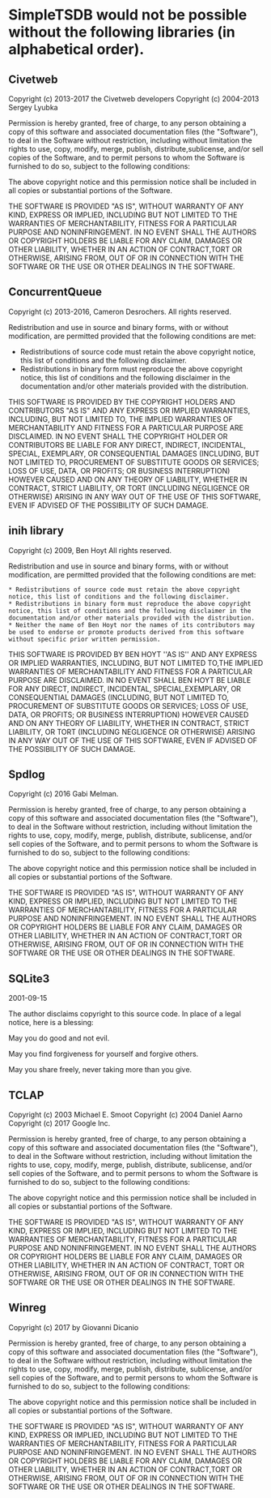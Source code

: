 # SimpleTSDB would not be possible without the following libraries (in alphabetical order).

## Civetweb
Copyright (c) 2013-2017 the Civetweb developers
Copyright (c) 2004-2013 Sergey Lyubka

Permission is hereby granted, free of charge, to any person obtaining a copy of this software and associated documentation files (the "Software"), to deal in the Software without restriction, including without limitation the rights to use, copy, modify, merge, publish, distribute,sublicense, and/or sell copies of the Software, and to permit persons to whom the Software is furnished to do so, subject to the following conditions:

The above copyright notice and this permission notice shall be included in all copies or substantial portions of the Software.

THE SOFTWARE IS PROVIDED "AS IS", WITHOUT WARRANTY OF ANY KIND, EXPRESS OR IMPLIED, INCLUDING BUT NOT LIMITED TO THE WARRANTIES OF MERCHANTABILITY, FITNESS FOR A PARTICULAR PURPOSE AND NONINFRINGEMENT. IN NO EVENT SHALL THE
AUTHORS OR COPYRIGHT HOLDERS BE LIABLE FOR ANY CLAIM, DAMAGES OR OTHER LIABILITY, WHETHER IN AN ACTION OF CONTRACT,TORT OR OTHERWISE, ARISING FROM, OUT OF OR IN CONNECTION WITH THE SOFTWARE OR THE USE OR OTHER DEALINGS IN THE SOFTWARE.

## ConcurrentQueue
Copyright (c) 2013-2016, Cameron Desrochers.
All rights reserved.

Redistribution and use in source and binary forms, with or without modification, are permitted provided that the following conditions are met:

- Redistributions of source code must retain the above copyright notice, this list of conditions and the following disclaimer.
- Redistributions in binary form must reproduce the above copyright notice, this list of conditions and the following disclaimer in the documentation and/or other materials
provided with the distribution.

THIS SOFTWARE IS PROVIDED BY THE COPYRIGHT HOLDERS AND CONTRIBUTORS "AS IS" AND ANY EXPRESS OR IMPLIED WARRANTIES, INCLUDING, BUT NOT LIMITED TO, THE IMPLIED WARRANTIES OF
MERCHANTABILITY AND FITNESS FOR A PARTICULAR PURPOSE ARE DISCLAIMED. IN NO EVENT SHALL THE COPYRIGHT HOLDER OR CONTRIBUTORS BE LIABLE FOR ANY DIRECT, INDIRECT, INCIDENTAL,
SPECIAL, EXEMPLARY, OR CONSEQUENTIAL DAMAGES (INCLUDING, BUT NOT LIMITED TO, PROCUREMENT OF SUBSTITUTE GOODS OR SERVICES; LOSS OF USE, DATA, OR PROFITS; OR BUSINESS INTERRUPTION)
HOWEVER CAUSED AND ON ANY THEORY OF LIABILITY, WHETHER IN CONTRACT, STRICT LIABILITY, OR TORT (INCLUDING NEGLIGENCE OR OTHERWISE) ARISING IN ANY WAY OUT OF THE USE OF THIS SOFTWARE, EVEN IF ADVISED OF THE POSSIBILITY OF SUCH DAMAGE.


## inih library
Copyright (c) 2009, Ben Hoyt
All rights reserved.

Redistribution and use in source and binary forms, with or without
modification, are permitted provided that the following conditions are met:
    
	* Redistributions of source code must retain the above copyright notice, this list of conditions and the following disclaimer.
    * Redistributions in binary form must reproduce the above copyright notice, this list of conditions and the following disclaimer in the documentation and/or other materials provided with the distribution.
    * Neither the name of Ben Hoyt nor the names of its contributors may be used to endorse or promote products derived from this software without specific prior written permission.

THIS SOFTWARE IS PROVIDED BY BEN HOYT ''AS IS'' AND ANY
EXPRESS OR IMPLIED WARRANTIES, INCLUDING, BUT NOT LIMITED TO,THE IMPLIED WARRANTIES OF MERCHANTABILITY AND FITNESS FOR A PARTICULAR PURPOSE ARE DISCLAIMED. IN NO EVENT SHALL BEN HOYT BE LIABLE FOR ANY DIRECT, INDIRECT, INCIDENTAL, SPECIAL,EXEMPLARY, OR CONSEQUENTIAL DAMAGES (INCLUDING, BUT NOT LIMITED TO, PROCUREMENT OF SUBSTITUTE GOODS OR SERVICES;
LOSS OF USE, DATA, OR PROFITS; OR BUSINESS INTERRUPTION) HOWEVER CAUSED AND ON ANY THEORY OF LIABILITY, WHETHER IN CONTRACT, STRICT LIABILITY, OR TORT (INCLUDING NEGLIGENCE OR OTHERWISE) ARISING IN ANY WAY OUT OF THE USE OF THIS
SOFTWARE, EVEN IF ADVISED OF THE POSSIBILITY OF SUCH DAMAGE.
 
## Spdlog
Copyright (c) 2016 Gabi Melman.                              

Permission is hereby granted, free of charge, to any person obtaining a copy of this software and associated documentation files (the "Software"), to deal in the Software without restriction, including without limitation the rights to use, copy, modify, merge, publish, distribute, sublicense, and/or sell copies of the Software, and to permit persons to whom the Software is furnished to do so, subject to the following conditions:

The above copyright notice and this permission notice shall be included in all copies or substantial portions of the Software.

THE SOFTWARE IS PROVIDED "AS IS", WITHOUT WARRANTY OF ANY KIND, EXPRESS OR IMPLIED, INCLUDING BUT NOT LIMITED TO THE WARRANTIES OF MERCHANTABILITY, FITNESS FOR A PARTICULAR PURPOSE AND NONINFRINGEMENT.  IN NO EVENT SHALL THE
AUTHORS OR COPYRIGHT HOLDERS BE LIABLE FOR ANY CLAIM, DAMAGES OR OTHER LIABILITY, WHETHER IN AN ACTION OF CONTRACT,TORT OR OTHERWISE, ARISING FROM, OUT OF OR IN CONNECTION WITH THE SOFTWARE OR THE USE OR OTHER DEALINGS IN
THE SOFTWARE.

## SQLite3
2001-09-15

The author disclaims copyright to this source code.  In place of a legal notice, here is a blessing:

May you do good and not evil.

May you find forgiveness for yourself and forgive others.

May you share freely, never taking more than you give.

## TCLAP
Copyright (c) 2003 Michael E. Smoot 
Copyright (c) 2004 Daniel Aarno
Copyright (c) 2017 Google Inc.

Permission is hereby granted, free of charge, to any person 
obtaining a copy of this software and associated documentation files (the "Software"), to deal in the Software without restriction, including without limitation the rights to use, copy, modify, merge, publish, distribute, sublicense, and/or sell copies of the Software, and to permit persons to whom the Software is furnished to do so, 
subject to the following conditions:

The above copyright notice and this permission notice shall be included in all copies or substantial portions of the Software.

THE SOFTWARE IS PROVIDED "AS IS", WITHOUT WARRANTY OF ANY KIND, EXPRESS OR IMPLIED, INCLUDING BUT NOT LIMITED TO THE WARRANTIES OF MERCHANTABILITY, FITNESS FOR A PARTICULAR PURPOSE AND NONINFRINGEMENT. IN NO EVENT SHALL THE AUTHORS OR COPYRIGHT HOLDERS BE LIABLE FOR ANY CLAIM, DAMAGES OR OTHER LIABILITY, WHETHER IN AN ACTION OF CONTRACT, TORT OR OTHERWISE, ARISING FROM, OUT OF OR IN CONNECTION WITH THE SOFTWARE OR THE USE OR OTHER DEALINGS IN THE SOFTWARE.

## Winreg
Copyright (c) 2017 by Giovanni Dicanio

Permission is hereby granted, free of charge, to any person obtaining a copy of this software and associated documentation files (the "Software"), to deal in the Software without restriction, including without limitation the rights to use, copy, modify, merge, publish, distribute, sublicense, and/or sell copies of the Software, and to permit persons to whom the Software is furnished to do so, subject to the following conditions:

The above copyright notice and this permission notice shall be included in all copies or substantial portions of the Software.

THE SOFTWARE IS PROVIDED "AS IS", WITHOUT WARRANTY OF ANY KIND, EXPRESS OR IMPLIED, INCLUDING BUT NOT LIMITED TO THE WARRANTIES OF MERCHANTABILITY, FITNESS FOR A PARTICULAR PURPOSE AND NONINFRINGEMENT. IN NO EVENT SHALL THE
AUTHORS OR COPYRIGHT HOLDERS BE LIABLE FOR ANY CLAIM, DAMAGES OR OTHER LIABILITY, WHETHER IN AN ACTION OF CONTRACT,TORT OR OTHERWISE, ARISING FROM, OUT OF OR IN CONNECTION WITH THE SOFTWARE OR THE USE OR OTHER DEALINGS IN THE
SOFTWARE.
